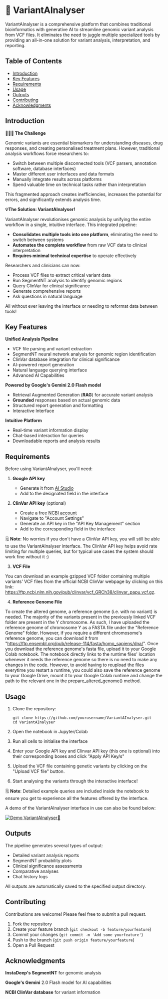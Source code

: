 # 🧬 VariantAInalyser

VariantAInalyser is a comprehensive platform that combines traditional bioinformatics with generative AI to streamline genomic variant analysis from VCF files. It eliminates the need to juggle multiple specialized tools by providing an all-in-one solution for variant analysis, interpretation, and reporting.

## Table of Contents
- [Introduction](#introduction)
- [Key Features](#key-features)
- [Requirements](#requirements)
- [Usage](#usage)
- [Outputs](#outputs)
- [Contributing](#contributing)
- [Acknowledgments](#acknowledgments)

## Introduction

**👩🏻‍🔬 The Challenge**

Genomic variants are essential biomarkers for understanding diseases, drug responses, and creating personalised treatment plans. However, traditional analysis workflows force researchers to:

- Switch between multiple disconnected tools (VCF parsers, annotation software, database interfaces)
- Master different user interfaces and data formats
- Manually integrate results across platforms
- Spend valuable time on technical tasks rather than interpretation

This fragmented approach creates inefficiencies, increases the potential for errors, and significantly extends analysis time.

**💡The Solution: VariantAInalyser!**

VariantAInalyser revolutionises genomic analysis by unifying the entire workflow in a single, intuitive interface. This integrated pipeline:

- **Consolidates multiple tools into one platform**, eliminating the need to switch between systems
- **Automates the complete workflow** from raw VCF data to clinical interpretation
- **Requires minimal technical expertise** to operate effectively

Researchers and clinicians can now:
- Process VCF files to extract critical variant data
- Run SegmentNT analysis to identify genomic regions
- Query ClinVar for clinical significance
- Generate comprehensive reports
- Ask questions in natural language

All without ever leaving the interface or needing to reformat data between tools!

## Key Features
**Unified Analysis Pipeline**
- VCF file parsing and variant extraction
- SegmentNT neural network analysis for genomic region identification
- ClinVar database integration for clinical significance
- AI-powered report generation
- Natural language querying interface
- Advanced AI Capabilities

**Powered by Google's Gemini 2.0 Flash model**
- Retrieval Augmented Generation (**RAG**) for accurate variant analysis
- **Grounded** responses based on actual genomic data
- Structured report generation and formatting
- Interactive Interface

**Intuitive Platform**
- Real-time variant information display
- Chat-based interaction for queries
- Downloadable reports and analysis results
  
## Requirements
Before using VariantAInalyser, you'll need:

1. **Google API key**
   - Generate it from [AI Studio](https://aistudio.google.com/app/apikey)
   - Add to the designated field in the interface

2. **ClinVar API key** (optional)
   - Create a free [NCBI account](https://account.ncbi.nlm.nih.gov/signup/?back_url=https%3A%2F%2Fwww.ncbi.nlm.nih.gov%2F)
   - Navigate to "Account Settings"
   - Generate an API key in the "API Key Management" section
   - Add to the corresponding field in the interface

🗒️ **Note**: No worries if you don't have a ClinVar API key, you will still be able to use the VariantAInalyser interface. The ClinVar API key helps avoid rate limiting for multiple queries, but for typical use cases the system should work fine without it :) 

3. **VCF File**

You can download an example gzipped VCF folder containing multiple variants' VCF files from the official NCBI ClinVar webpage by clicking on this link: https://ftp.ncbi.nlm.nih.gov/pub/clinvar/vcf_GRCh38/clinvar_papu.vcf.gz.

4. **Reference Genome File**

To create the altered genome, a reference genome (i.e. with no variant) is needed.
The majority of the variants present in the previously linked VCF folder are present in the Y chromosome. As such, I have uploaded the reference genome of chromosome Y as a FASTA file under the "Reference Genome" folder. However, if you require a different chromosome's reference genome, you can download it from "https://ftp.ensembl.org/pub/release-114/fasta/homo_sapiens/dna/".
Once you download the reference genome's fasta file, upload it to your Google Colab notebook. The notebook directly links to the runtime files' location whenever it needs the reference genome so there is no need to make any changes in the code. However, to avoid having to reupload the files everytime you restart a runtime, you could also save the reference genome to your Google Drive, mount it to your Google Colab runtime and change the path to the relevant one in the prepare_altered_genome() method.

## Usage
1. Clone the repository:
   
   ```
   git clone https://github.com/yourusername/VariantAInalyser.git
   cd VariantAInalyser
   ```
2. Open the notebook in Jupyter/Colab
3. Run all cells to initialise the interface
4. Enter your Google API key and Clinvar API key (this one is optional) into their corresponding boxes and click "Apply API Key/s"
5. Upload the VCF file containing genetic variants by clicking on the "Upload VCF file" button.
6. Start analysing the variants through the interactive interface!

🗒️ **Note**: Detailed example queries are included inside the notebook to ensure you get to experience all the features offered by the interface.

A demo of the VariantAInalyser interface in use can also be found below:

[![Demo VariantAInalyser🧬](https://img.youtube.com/vi/-E6cJ1pnuIQ/0.jpg)](https://www.youtube.com/watch?v=-E6cJ1pnuIQ)

## Outputs
The pipeline generates several types of output:

- Detailed variant analysis reports
- SegmentNT probability plots
- Clinical significance assessments
- Comparative analyses
- Chat history logs

All outputs are automatically saved to the specified output directory.

## Contributing
Contributions are welcome! Please feel free to submit a pull request.

1. Fork the repository
2. Create your feature branch (```git checkout -b feature/yourfeature```)
3. Commit your changes (```git commit -m 'Add some yourfeature'```)
4. Push to the branch (```git push origin feature/yourfeature```)
4. Open a Pull Request

## Acknowledgments
**InstaDeep's SegmentNT** for genomic analysis

**Google's Gemini** 2.0 Flash model for AI capabilities

**NCBI ClinVar database** for variant information
